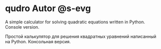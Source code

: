 # qudro Autor @s-evg

A simple calculator for solving quadratic equations written in Python. Console version. 

Простой калькулятор для решения квадратных уравнений написанный на Python. Консольная версия.
